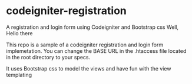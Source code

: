 # codeigniter-registration
A registration and login form using Codeigniter and Bootstrap css
Well, Hello there

This repo is a sample of a codeigniter registration and login form implemetation.
You can change the BASE URL in the .htaccess file located in the root directory to your specs.

It uses Bootstrap css to model the views and have fun with the view templating
